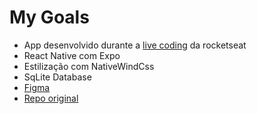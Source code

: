 # My Goals
- App desenvolvido durante a [live coding](https://www.youtube.com/watch?v=Fdoq7I39xOI) da rocketseat
- React Native com Expo
- Estilização com NativeWindCss
- SqLite Database
- [Figma](https://www.figma.com/file/icst9ZBCRsHS1AqME8rQWx/MyGoals?type=design&node-id=7-2&mode=design&t=2Sab6prSBd5DNyK9-0)
- [Repo original](https://github.com/orodrigogo/react-native-na-pratica-2)